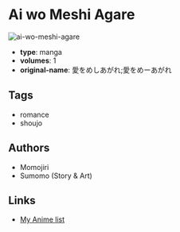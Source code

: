 # Ai wo Meshi Agare

![ai-wo-meshi-agare](https://cdn.myanimelist.net/images/manga/1/79741.jpg)

-   **type**: manga
-   **volumes**: 1
-   **original-name**: 愛をめしあがれ;愛をめーあがれ

## Tags

-   romance
-   shoujo

## Authors

-   Momojiri
-   Sumomo (Story & Art)

## Links

-   [My Anime list](https://myanimelist.net/manga/19929/Ai_wo_Meshi_Agare)
